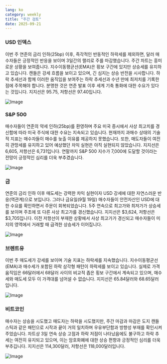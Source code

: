 ```yaml
---
lang: ko
category: weekly
title: "주간 검토"
date: 2025-09-21
---
```


### USD 인덱스

이번 주 연준의 금리 인하(25bp) 이후, 즉각적인 반동적인 하락세를 제외하면, 달러 매수자들은 긍정적인 반응을 보이며 3일간의 랠리로 주를 마감했습니다. 주간 차트는 흥미로운 상황을 보여줍니다. 지수이동평균선(EMA)은 횡보 구간에 있지만 상승세를 유지하고 있습니다. 캔들은 강세 흐름을 보이고 있으며, 긴 심지는 상승 반전을 시사합니다. 하락 추세선과 함께 이러한 움직임을 보여주는 하락 추세선과 수년 만에 최저치를 기록한 점에 주목해야 합니다. 분명한 것은 연준 발표 이후 세계 기축 통화에 대한 수요가 있다는 것입니다. 지지선은 95.75, 저항선은 97.40입니다.

![Image](https://markleighedu.github.io/img/Sep-2025/21-Sep-2025/usdindex.jpg)

### S&P 500

매수자들이 연준의 약세 인하(25bp)를 환영하며 주요 미국 증시에서 사상 최고치를 경신함에 따라 미국 주식에 대한 수요는 지속되고 있습니다. 현재까지 과매수 상태의 기술적 지표는 매수자들이 매수를 늦출 이유를 제공하지 못했습니다. 또한, 매도자들이 여전히 관망세를 유지하고 있어 예상했던 차익 실현은 아직 실현되지 않았습니다. 지지선은 6,605, 저항선은 6,731입니다. 연말까지 S&P 500 지수가 7,000에 도달할 것이라는 전망이 긍정적인 심리를 더욱 부추겼습니다.

![Image](https://markleighedu.github.io/img/Sep-2025/21-Sep-2025/sp500.jpg)

### 금

연준의 금리 인하 이후 매도세는 강력한 차익 실현이자 USD 강세에 대한 자연스러운 반응(역관계)으로 보입니다. 그러나 금요일(9월 19일) 매수자들이 안전자산인 USD에 대한 수요를 확인하면서 주문이 회복되었습니다. 5주 연속으로 최고가와 최저가가 상승세를 보이며 주초에 또 다른 사상 최고가를 경신했습니다. 지지선은 $3,624, 저항선은 $3,705입니다. 이전 저항선이 부재한 상황에서 사상 최고가가 경신되고 매수자들이 미지의 영역에서 거래할 때 급격한 상승세가 이어집니다.

![Image](https://markleighedu.github.io/img/Sep-2025/21-Sep-2025/gold.jpg)

### 브렌트유

이번 주 매도세가 강세를 보이며 기술 지표는 하락세를 지속했습니다. 지수이동평균선(EMA)과 매수세가 포함된 하락 삼각형 패턴이 하락세를 보이고 있습니다. 실제로 가격 움직임은 66달러에서 68달러 사이의 비교적 좁은 횡보 구간에서 계속되고 있으며, 매수세와 매도세 모두 이 가격대를 넘어설 수 없습니다. 지지선은 65.84달러와 68.65달러입니다.

![Image](https://markleighedu.github.io/img/Sep-2025/21-Sep-2025/brentoil.jpg)

### 비트코인

매수자는 상승을 시도했고 매도자는 하락을 시도했지만, 주간 마감과 마감은 도지 캔들스틱과 같은 패턴으로 시작과 끝이 거의 일치하며 우유부단함과 방향성 부재를 확인시켜 주었습니다. 차트상 3일 연속 상승 고점과 하락 저점이 나타났음에도 불구하고 하락 추세는 여전히 유지되고 있으며, 이는 암호화폐에 대한 상승 편향과 긍정적인 심리를 더욱 부추깁니다. 지지선은 114,300달러, 저항선은 118,000달러입니다.

![Image](https://markleighedu.github.io/img/Sep-2025/21-Sep-2025/bitcoin.jpg)

